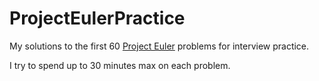 # ProjectEulerPractice
My solutions to the first 60 [Project Euler]([url](https://projecteuler.net/about)) problems for interview practice.

I try to spend up to 30 minutes max on each problem.
